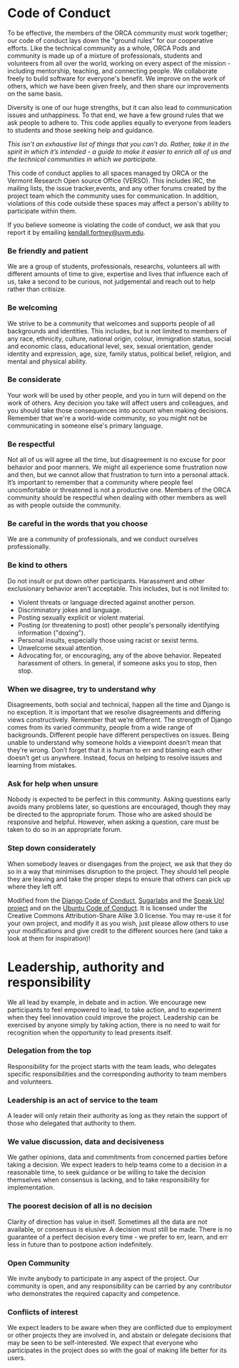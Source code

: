 # Code of Conduct
To be effective, the members of the ORCA community must work together; our code of conduct lays down the "ground rules" for our cooperative efforts. Like the technical community as a whole, ORCA Pods and community is made up of a mixture of professionals, students and volunteers from all over the world, 
working on every aspect of the mission - including mentorship, teaching, and connecting people.  We collaborate freely to build software for everyone's benefit. We improve on the work of others, which we have been given freely, and then share our improvements on the same basis.

Diversity is one of our huge strengths, but it can also lead to communication issues and unhappiness. To that end, we have a few ground rules that we ask people to adhere to. This code applies equally to everyone from leaders to students and those seeking help and guidance.

*This isn’t an exhaustive list of things that you can’t do. Rather, take it in the spirit in which it’s intended - a guide to make it easier to enrich all of us and the technical communities in which we participate.*

This code of conduct applies to all spaces managed by ORCA or the Vermont Research Open source Office (VERSO). This includes IRC, the mailing lists, the issue tracker,events, and any other forums created by the project team which the community uses for communication. In addition, violations of this code outside these spaces may affect a person's ability to participate within them.

If you believe someone is violating the code of conduct, we ask that you report it by emailing kendall.fortney@uvm.edu. 

### Be friendly and patient
We are a group of students, professionals, researchs, volunteers all with different amounts of time to give, expertise and lives that influence each of us, take a second to be curious, not judgemental and reach out to help rather than critisize.

### Be welcoming
We strive to be a community that welcomes and supports people of all backgrounds and identities. This includes, but is not limited to members of any race, ethnicity, culture, national origin, colour, immigration status, social and economic class, educational level, sex, sexual orientation, gender identity and expression, age, size, family status, political belief, religion, and mental and physical ability.

### Be considerate
Your work will be used by other people, and you in turn will depend on the work of others. Any decision you take will affect users and colleagues, and you should take those consequences into account when making decisions. Remember that we're a world-wide community, so you might not be communicating in someone else's primary language.

### Be respectful
Not all of us will agree all the time, but disagreement is no excuse for poor behavior and poor manners. We might all experience some frustration now and then, but we cannot allow that frustration to turn into a personal attack. It’s important to remember that a community where people feel uncomfortable or threatened is not a productive one. Members of the ORCA community should be respectful when dealing with other members as well as with people outside the community.

### Be careful in the words that you choose
We are a community of professionals, and we conduct ourselves professionally. 

### Be kind to others
Do not insult or put down other participants. Harassment and other exclusionary behavior aren't acceptable. This includes, but is not limited to:
- Violent threats or language directed against another person.
- Discriminatory jokes and language.
- Posting sexually explicit or violent material.
- Posting (or threatening to post) other people's personally identifying information ("doxing").
- Personal insults, especially those using racist or sexist terms.
- Unwelcome sexual attention.
- Advocating for, or encouraging, any of the above behavior.
Repeated harassment of others. In general, if someone asks you to stop, then stop.

### When we disagree, try to understand why
Disagreements, both social and technical, happen all the time and Django is no exception. It is important that we resolve disagreements and differing views constructively. Remember that we’re different. The strength of Django comes from its varied community, people from a wide range of backgrounds. Different people have different perspectives on issues. Being unable to understand why someone holds a viewpoint doesn’t mean that they’re wrong. Don’t forget that it is human to err and blaming each other doesn’t get us anywhere. Instead, focus on helping to resolve issues and learning from mistakes.

### Ask for help when unsure
Nobody is expected to be perfect in this community. Asking questions early avoids many problems later, so questions are encouraged, though they may be directed to the appropriate forum. Those who are asked should be responsive and helpful. However, when asking a question, care must be taken to do so in an appropriate forum.

### Step down considerately
When somebody leaves or disengages from the project, we ask that they do so in a way that minimises disruption to the project. They should tell people they are leaving and take the proper steps to ensure that others can pick up where they left off.

Modified from the [Django Code of Conduct](https://www.djangoproject.com/conduct/), [Sugarlabs](https://github.com/sugarlabs/sugar-docs/blob/master/src/CODE_OF_CONDUCT.md) and the [Speak Up! project](https://web.archive.org/web/20141109123859/http://speakup.io/coc.html) and on the [Ubuntu Code of
Conduct](http://www.ubuntu.com/community/conduct). It is licensed under the Creative Commons Attribution-Share Alike 3.0 license. You may re-use it for your own project, and modify it as you wish, just please allow others to use your modifications and give credit to the different sources here (and take a look at them for inspiration)!

# Leadership, authority and responsibility
We all lead by example, in debate and in action. We encourage new participants to feel empowered to lead, to take action, and to experiment when they feel innovation could improve the project. Leadership can be exercised by anyone simply by taking action, there is no need to wait for recognition when the opportunity to lead presents itself. 

### Delegation from the top
Responsibility for the project starts with the team leads, who delegates specific responsibilities and the corresponding authority to team members and volunteers. 

### Leadership is an act of service to the team
A leader will only retain their authority as long as they retain the support of those who delegated that authority to them.

### We value discussion, data and decisiveness
We gather opinions, data and commitments from concerned parties before taking a decision. We expect leaders to help teams come to a decision in a reasonable time, to seek guidance or be willing to take the decision themselves when consensus is lacking, and to take responsibility for implementation.

### The poorest decision of all is no decision
Clarity of direction has value in itself. Sometimes all the data are not available, or consensus is elusive. A decision must still be made. There is no guarantee of a perfect decision every time - we prefer to err, learn, and err less in future than to postpone action indefinitely.

### Open Community
We invite anybody to participate in any aspect of the project. Our community is open, and any responsibility can be carried by any contributor who demonstrates the required capacity and competence.

### Conflicts of interest
We expect leaders to be aware when they are conflicted due to employment or other projects they are involved in, and abstain or delegate decisions that may be seen to be self-interested. We expect that everyone who participates in the project does so with the goal of making life better for its users.

